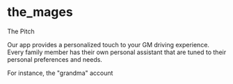 # the_mages

The Pitch

Our app provides a personalized touch to your GM driving experience.
Every family member has their own personal assistant that are tuned to their personal preferences and needs.

For instance, the "grandma" account 

